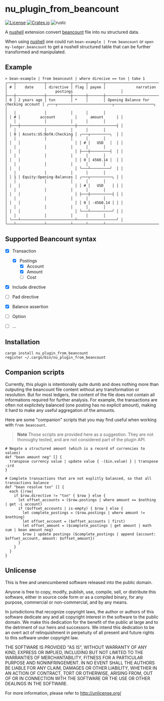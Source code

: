 # nu_plugin_from_beancount

[![License](https://img.shields.io/crates/l/nu_plugin_from_beancount)](#Unlicense)
[![Crates.io](https://img.shields.io/crates/v/nu_plugin_from_beancount)](https://crates.io/crates/nu_plugin_from_beancount)
![rustc](https://img.shields.io/badge/rustc-1.67+-blue?logo=rust)

A [nushell] extension convert [beancount] file into nu structured data.

When using [nushell] one could run `bean-example | from beancount` or `open my-ledger.beancount` to get a nushell structured
table that can be further transformed and manipulated.

[nushell]: https://www.nushell.sh/
[beancount]: https://beancount.github.io/docs/index.html


## Example

```nu
> bean-example | from beancount | where direcive == txn | take 1
╭───┬─────────────┬───────────┬──────┬───────┬──────────────────────────────────────┬────────────────────────────────────────────────────╮
│ # │    date     │ directive │ flag │ payee │              narration               │                      postings                      │
├───┼─────────────┼───────────┼──────┼───────┼──────────────────────────────────────┼────────────────────────────────────────────────────┤
│ 0 │ 2 years ago │ txn       │ *    │       │ Opening Balance for checking account │ ╭───┬─────────────────────────┬──────────────────╮ │
│   │             │           │      │       │                                      │ │ # │         account         │      amount      │ │
│   │             │           │      │       │                                      │ ├───┼─────────────────────────┼──────────────────┤ │
│   │             │           │      │       │                                      │ │ 0 │ Assets:US:BofA:Checking │ ╭───┬─────────╮  │ │
│   │             │           │      │       │                                      │ │   │                         │ │ # │   USD   │  │ │
│   │             │           │      │       │                                      │ │   │                         │ ├───┼─────────┤  │ │
│   │             │           │      │       │                                      │ │   │                         │ │ 0 │ 4560.14 │  │ │
│   │             │           │      │       │                                      │ │   │                         │ ╰───┴─────────╯  │ │
│   │             │           │      │       │                                      │ │ 1 │ Equity:Opening-Balances │ ╭───┬──────────╮ │ │
│   │             │           │      │       │                                      │ │   │                         │ │ # │   USD    │ │ │
│   │             │           │      │       │                                      │ │   │                         │ ├───┼──────────┤ │ │
│   │             │           │      │       │                                      │ │   │                         │ │ 0 │ -4560.14 │ │ │
│   │             │           │      │       │                                      │ │   │                         │ ╰───┴──────────╯ │ │
│   │             │           │      │       │                                      │ ╰───┴─────────────────────────┴──────────────────╯ │
╰───┴─────────────┴───────────┴──────┴───────┴──────────────────────────────────────┴────────────────────────────────────────────────────╯
```


## Supported Beancount syntax

* [x] Transaction
  * [x] Postings
    * [x] Account
    * [x] Amount
    * [ ] Cost
* [x] Include directive
* [ ] Pad directive
* [x] Balance assertion
* [ ] Option
* [ ] ...


## Installation

```nu
cargo install nu_plugin_from_beancount
register ~/.cargo/bin/nu_plugin_from_beancount
```

## Companion scripts

Currently, this plugin is intentionally quite dumb and does nothing more than outputing the beancount file content without any transformation or resolution.
But for most ledgers, the content of the file does not contain all informations required for further analysis.
For example, the transactions are often not explicitely balanced (one posting has no explicit amount), making it hard to make any useful aggregation of the amounts.

Here are some "companion" scripts that you may find useful when working with `from beancount`.

> **Note**
> Those scripts are provided here as a suggestion. They are not thoroughy tested, and are not considered part of the plugin API.

```nu
# Negate a structured amount (which is a record of currencies to values)
def "bean amount neg" [] {
  transpose currency value | update value { -($in.value) } | transpose -ird
}

# Complete transactions that are not explitly balanced, so that all transactions balance
def "bean resolve txn" [] {
  each {|row|
    if $row.directive != "txn" { $row } else {
      let offset_accounts = ($row.postings | where amount == $nothing | get -i account)
      if ($offset_accounts | is-empty) { $row } else {
        let complete_postings = ($row.postings | where amount != $nothing)
        let offset_account = ($offset_accounts | first)
        let offset_amount = ($complete_postings | get amount | math sum | bean amount neg)
        $row | update postings ($complete_postings | append {account: $offset_account, amount: $offset_amount})
      }
    }
  }
}
```


## Unlicense

This is free and unencumbered software released into the public domain.

Anyone is free to copy, modify, publish, use, compile, sell, or
distribute this software, either in source code form or as a compiled
binary, for any purpose, commercial or non-commercial, and by any
means.

In jurisdictions that recognize copyright laws, the author or authors
of this software dedicate any and all copyright interest in the
software to the public domain. We make this dedication for the benefit
of the public at large and to the detriment of our heirs and
successors. We intend this dedication to be an overt act of
relinquishment in perpetuity of all present and future rights to this
software under copyright law.

THE SOFTWARE IS PROVIDED "AS IS", WITHOUT WARRANTY OF ANY KIND,
EXPRESS OR IMPLIED, INCLUDING BUT NOT LIMITED TO THE WARRANTIES OF
MERCHANTABILITY, FITNESS FOR A PARTICULAR PURPOSE AND NONINFRINGEMENT.
IN NO EVENT SHALL THE AUTHORS BE LIABLE FOR ANY CLAIM, DAMAGES OR
OTHER LIABILITY, WHETHER IN AN ACTION OF CONTRACT, TORT OR OTHERWISE,
ARISING FROM, OUT OF OR IN CONNECTION WITH THE SOFTWARE OR THE USE OR
OTHER DEALINGS IN THE SOFTWARE.

For more information, please refer to <http://unlicense.org/>

